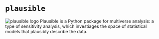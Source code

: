 # `plausible`
![plausible logo](images/logo.png)
Plausible is a Python package for multiverse analysis: a type of sensitivity analysis, which investiages the space of statistical models that plausibly describe the data.

